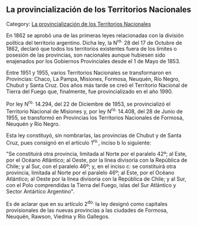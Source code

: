 ## La provincialización de los Territorios Nacionales

Category: [La provincialización de los Territorios Nacionales](http://descubrircorrientes.com.ar/2012/index.php/4258-corrientes-en-la-familia-argentina-1870-a-la-actualidad/de-juan-filomeno-velazco-a-julio-romero-1949-1976/la-gobernacion-del-doctor-raul-benito-castillo/el-ano-1953/la-provincializacion-de-los-territorios-nacionales)

En 1862 se aprobó una de las primeras leyes relacionadas con la división política del territorio argentino. Dicha ley, la N<sup>ro.</sup> 28 del 17 de Octubre de 1862, declaró que todos los territorios existentes fuera de los límites o posesión de las provincias, son nacionales aunque hubiesen sido enajenados por los Gobiernos Provinciales desde el 1 de Mayo de 1853.

Entre 1951 y 1955, varios Territorios Nacionales se transformaron en Provincias: Chaco, La Pampa, Misiones, Formosa, Neuquén, Río Negro, Chubut y Santa Cruz. Dos años más tarde se creó el Territorio Nacional de Tierra del Fuego que, finalmente, fue provincializado en el año 1990.

Por ley N<sup>ro.</sup> 14.294, del 22 de Diciembre de 1953, se provincializó el Territorio Nacional de Misiones y, por ley N<sup>ro.</sup> 14.408, del 28 de Junio de 1955, se transformó en Provincias los Territorios Nacionales de Formosa, Neuquén y Río Negro.

Esta ley constituyó, sin nombrarlas, las provincias de Chubut y de Santa Cruz, pues consignó en el artículo 1<sup>ro.</sup>, inciso b lo siguiente:

"Se constituirá otra provincia, limitada al Norte por el paralelo 42º; al Este, por el Océano Atlántico; al Oeste, por la línea divisoria con la República de Chile; y al Sur, con el paralelo 46º; y, en el inciso c: se constituirá otra provincia, limitada al Norte por el paralelo 46º; al Este, por el Océano Atlántico; al Oeste por la línea divisoria con la República de Chile; y al Sur, con el Polo comprendidas la Tierra del Fuego, islas del Sur Atlántico y Sector Antártico Argentino".

Es de aclarar que en su artículo 2<sup>do.</sup> la ley designó como capitales provisionales de las nuevas provincias a las ciudades de Formosa, Neuquén, Rawson, Viedma y Río Gallegos.